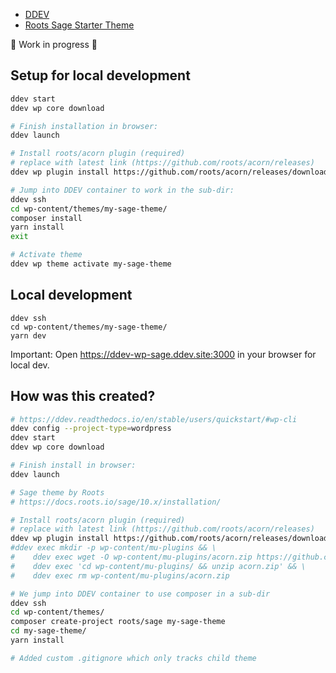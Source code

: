 
- [DDEV](https://ddev.readthedocs.io/en/latest/)
- [Roots Sage Starter Theme](https://github.com/roots/sage)

🚧 Work in progress 🚧

## Setup for local development

```bash
ddev start
ddev wp core download

# Finish installation in browser:
ddev launch

# Install roots/acorn plugin (required)
# replace with latest link (https://github.com/roots/acorn/releases)
ddev wp plugin install https://github.com/roots/acorn/releases/download/v2.1.2/acorn-v2.1.2-php-8.0.zip --activate

# Jump into DDEV container to work in the sub-dir:
ddev ssh
cd wp-content/themes/my-sage-theme/
composer install
yarn install
exit

# Activate theme
ddev wp theme activate my-sage-theme
```

## Local development

```
ddev ssh
cd wp-content/themes/my-sage-theme/
yarn dev
```

Important: Open https://ddev-wp-sage.ddev.site:3000 in your browser for local dev.

## How was this created?

```bash
# https://ddev.readthedocs.io/en/stable/users/quickstart/#wp-cli
ddev config --project-type=wordpress
ddev start
ddev wp core download

# Finish install in browser:
ddev launch

# Sage theme by Roots
# https://docs.roots.io/sage/10.x/installation/

# Install roots/acorn plugin (required)
# replace with latest link (https://github.com/roots/acorn/releases)
ddev wp plugin install https://github.com/roots/acorn/releases/download/v2.1.2/acorn-v2.1.2-php-8.0.zip --activate
#ddev exec mkdir -p wp-content/mu-plugins && \
#    ddev exec wget -O wp-content/mu-plugins/acorn.zip https://github.com/roots/acorn/releases/download/v2.1.2/acorn-v2.1.2-php-8.0.zip && \
#    ddev exec 'cd wp-content/mu-plugins/ && unzip acorn.zip' && \
#    ddev exec rm wp-content/mu-plugins/acorn.zip

# We jump into DDEV container to use composer in a sub-dir
ddev ssh
cd wp-content/themes/
composer create-project roots/sage my-sage-theme
cd my-sage-theme/
yarn install

# Added custom .gitignore which only tracks child theme
```